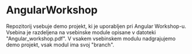 # AngularWorkshop

Repozitorij vsebuje demo projekt, ki je uporabljen pri Angular Workshop-u. Vsebina je razdeljena na vsebinske module opisane v datoteki "Angular_workshop.pdf". V vsakem vsebinskem modulu nadgrajujemo demo projekt, vsak modul ima svoj "branch".
